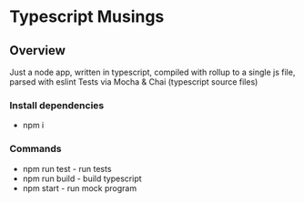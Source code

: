 # Typescript Musings

## Overview
Just a node app, written in typescript, compiled with rollup to a single js file, parsed with eslint
Tests via Mocha & Chai (typescript source files)

### Install dependencies
* npm i

### Commands
* npm run test - run tests
* npm run build - build typescript
* npm start - run mock program


